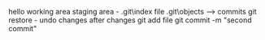 hello
working area
staging area - .git\index file
.git\objects --> commits
git restore - undo changes
after changes git add file
git commit -m "second commit"